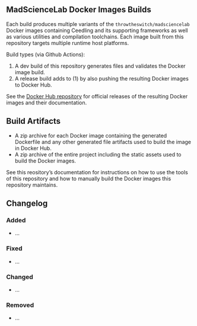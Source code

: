 ## MadScienceLab Docker Images Builds

Each build produces multiple variants of the `throwtheswitch/madsciencelab` Docker images containing Ceedling and its supporting frameworks as well as various utilities and compilation toolchains. Each image built from this repository targets multiple runtime host platforms.

Build types (via Github Actions):

1. A dev build of this repository generates files and validates the Docker image build.
1. A release build adds to (1) by also pushing the resulting Docker images to Docker Hub.

See the [Docker Hub repository](https://hub.docker.com/r/throwtheswitch) for official releases of the resulting Docker images and their documentation.

## Build Artifacts

* A zip archive for each Docker image containing the generated Dockerfile and any other generated file artifacts used to build the image in Docker Hub.
* A zip archive of the entire project including the static assets used to build the Docker images.

See this reository’s documentation for instructions on how to use the tools of this repository and how to manually build the Docker images this repository maintains.

## Changelog

### Added

* ...

### Fixed

* ...

### Changed

* ...

### Removed

* ...


